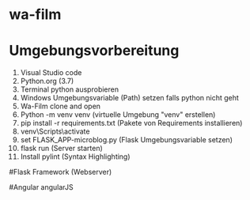 # wa-film

# Umgebungsvorbereitung 

1. Visual Studio code
2. Python.org (3.7)
3. Terminal python ausprobieren 
4. Windows Umgebungsvariable (Path) setzen falls python nicht geht
5. Wa-Film clone and open
6. Python -m venv venv  (virtuelle Umgebung "venv" erstellen)
7. pip install -r requirements.txt (Pakete von Requirements installieren)
8. venv\Scripts\activate 
9. set FLASK_APP-microblog.py  (Flask Umgebungsvariable setzen)
10. flask run (Server starten)
11. Install pylint (Syntax Highlighting)

#Flask Framework (Webserver)

#Angular angularJS